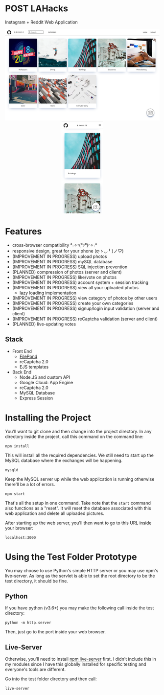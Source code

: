 # POST LAHacks
Instagram + Reddit Web Application

<p float="left" align="center">
<img src="./screenshots/landing desktop.png" height="300" width="512"/>
	<img src="./screenshots/landing.png" height="300" />
</p>

# Features
* cross-browser compatibility °˖✧◝(⁰▿⁰)◜✧˖°
* responsive design, great for your phone (ღゝ◡╹)ノ♡)
* (IMPROVEMENT IN PROGRESS) upload photos
* (IMPROVEMENT IN PROGRESS) mySQL database
* (IMPROVEMENT IN PROGRESS) SQL injection prevention
* (PLANNED) compression of photos (server and client)
* (IMPROVEMENT IN PROGRESS) like/vote on photos
* (IMPROVEMENT IN PROGRESS) account system + session tracking
* (IMPROVEMENT IN PROGRESS) view all your uploaded photos
	* lazy loading implementation
* (IMPROVEMENT IN PROGRESS) view category of photos by other users
* (IMPROVEMENT IN PROGRESS) create your own categories
* (IMPROVEMENT IN PROGRESS) signup/login input validation (server and client)
* (IMPROVEMENT IN PROGRESS) reCaptcha validation (server and client)
* (PLANNED) live-updating votes


## Stack
* Front End
	* [FilePond](https://pqina.nl/filepond/)
	* reCaptcha 2.0
	* EJS templates
* Back End
	* Node.JS and custom API
	* Google Cloud: App Engine
	* reCaptcha 2.0
	* MySQL Database
	* Express Session


# Installing the Project

You'll want to git clone and then change into the project directory. In any directory inside the project, call this command on the command line:
```
npm install
```

This will install all the required dependencies. We still need to start up the MySQL database where the exchanges will be happening.
```
mysqld
```
Keep the MySQL server up while the web application is running otherwise there'll be a lot of errors.

```
npm start
```
That's all the setup in one command. Take note that the `start` command also functions as a "reset". It will reset the database associated with this web application and delete all uploaded pictures.

After starting up the web server, you'll then want to go to this URL inside your browser:
```
localhost:3000
```


# Using the Test Folder Prototype

You may choose to use Python's simple HTTP server or you may use npm's live-server. As long as the servlet is able to set the root directory to be the test directory, it should be fine.

## Python
If you have python (v3.6+) you may make the following call inside the test directory:
```
python -m http.server
```
Then, just go to the port inside your web browser.

## Live-Server
Otherwise, you'll need to install [npm live-server](https://www.npmjs.com/package/live-server) first. I didn't include this in my modules since I have this globally installed for specific testing and everyone's tools are different.

Go into the test folder directory and then call:
```
live-server
```
